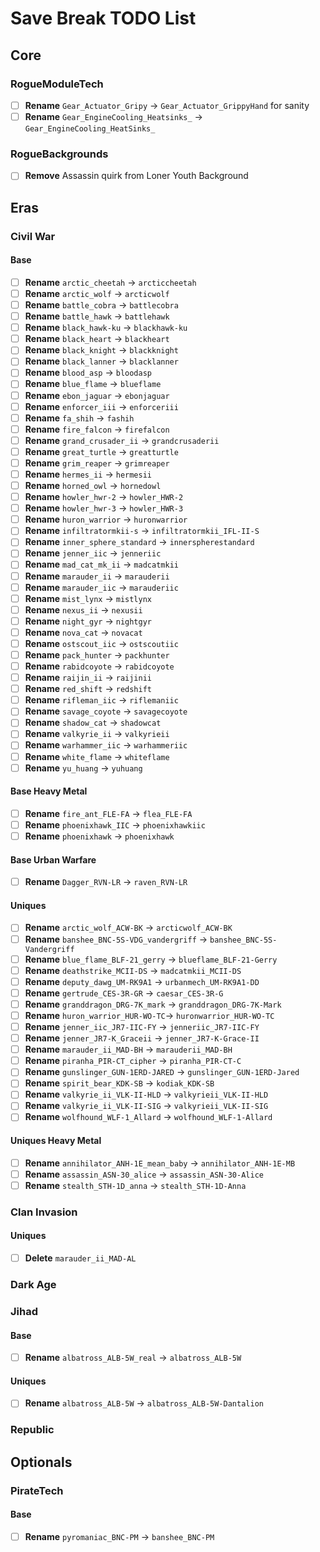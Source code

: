 # Save Break TODO List

## Core
### RogueModuleTech
- [ ] **Rename** `Gear_Actuator_Gripy` -> `Gear_Actuator_GrippyHand` for sanity
- [ ] **Rename** `Gear_EngineCooling_Heatsinks_` -> `Gear_EngineCooling_HeatSinks_`

### RogueBackgrounds
- [ ] **Remove** Assassin quirk from Loner Youth Background

## Eras
### Civil War
#### Base
- [ ] **Rename** `arctic_cheetah` -> `arcticcheetah`
- [ ] **Rename** `arctic_wolf` -> `arcticwolf`
- [ ] **Rename** `battle_cobra` -> `battlecobra`
- [ ] **Rename** `battle_hawk` -> `battlehawk`
- [ ] **Rename** `black_hawk-ku` -> `blackhawk-ku`
- [ ] **Rename** `black_heart` -> `blackheart`
- [ ] **Rename** `black_knight` -> `blackknight`
- [ ] **Rename** `black_lanner` -> `blacklanner`
- [ ] **Rename** `blood_asp` -> `bloodasp`
- [ ] **Rename** `blue_flame` -> `blueflame`
- [ ] **Rename** `ebon_jaguar` -> `ebonjaguar`
- [ ] **Rename** `enforcer_iii` -> `enforceriii`
- [ ] **Rename** `fa_shih` -> `fashih`
- [ ] **Rename** `fire_falcon` -> `firefalcon`
- [ ] **Rename** `grand_crusader_ii` -> `grandcrusaderii`
- [ ] **Rename** `great_turtle` -> `greatturtle`
- [ ] **Rename** `grim_reaper` -> `grimreaper`
- [ ] **Rename** `hermes_ii` -> `hermesii`
- [ ] **Rename** `horned_owl` -> `hornedowl`
- [ ] **Rename** `howler_hwr-2` -> `howler_HWR-2`
- [ ] **Rename** `howler_hwr-3` -> `howler_HWR-3`
- [ ] **Rename** `huron_warrior` -> `huronwarrior`
- [ ] **Rename** `infiltratormkii-s` -> `infiltratormkii_IFL-II-S`
- [ ] **Rename** `inner_sphere_standard` -> `innerspherestandard`
- [ ] **Rename** `jenner_iic` -> `jenneriic`
- [ ] **Rename** `mad_cat_mk_ii` -> `madcatmkii`
- [ ] **Rename** `marauder_ii` -> `marauderii`
- [ ] **Rename** `marauder_iic` -> `marauderiic`
- [ ] **Rename** `mist_lynx` -> `mistlynx`
- [ ] **Rename** `nexus_ii` -> `nexusii`
- [ ] **Rename** `night_gyr` -> `nightgyr`
- [ ] **Rename** `nova_cat` -> `novacat`
- [ ] **Rename** `ostscout_iic` -> `ostscoutiic`
- [ ] **Rename** `pack_hunter` -> `packhunter`
- [ ] **Rename** `rabidcoyote` -> `rabidcoyote`
- [ ] **Rename** `raijin_ii` -> `raijinii`
- [ ] **Rename** `red_shift` -> `redshift`
- [ ] **Rename** `rifleman_iic` -> `riflemaniic`
- [ ] **Rename** `savage_coyote` -> `savagecoyote`
- [ ] **Rename** `shadow_cat` -> `shadowcat`
- [ ] **Rename** `valkyrie_ii` -> `valkyrieii`
- [ ] **Rename** `warhammer_iic` -> `warhammeriic`
- [ ] **Rename** `white_flame` -> `whiteflame`
- [ ] **Rename** `yu_huang` -> `yuhuang`
#### Base Heavy Metal
- [ ] **Rename** `fire_ant_FLE-FA` -> `flea_FLE-FA`
- [ ] **Rename** `phoenixhawk_IIC` -> `phoenixhawkiic`
- [ ] **Rename** `phoenixhawk` -> `phoenixhawk`
#### Base Urban Warfare
- [ ] **Rename** `Dagger_RVN-LR` -> `raven_RVN-LR`
#### Uniques
- [ ] **Rename** `arctic_wolf_ACW-BK` -> `arcticwolf_ACW-BK`
- [ ] **Rename** `banshee_BNC-5S-VDG_vandergriff` -> `banshee_BNC-5S-Vandergriff`
- [ ] **Rename** `blue_flame_BLF-21_gerry` -> `blueflame_BLF-21-Gerry`
- [ ] **Rename** `deathstrike_MCII-DS` -> `madcatmkii_MCII-DS`
- [ ] **Rename** `deputy_dawg_UM-RK9A1` -> `urbanmech_UM-RK9A1-DD`
- [ ] **Rename** `gertrude_CES-3R-GR` -> `caesar_CES-3R-G`
- [ ] **Rename** `granddragon_DRG-7K_mark` -> `granddragon_DRG-7K-Mark`
- [ ] **Rename** `huron_warrior_HUR-WO-TC`-> `huronwarrior_HUR-WO-TC`
- [ ] **Rename** `jenner_iic_JR7-IIC-FY` -> `jenneriic_JR7-IIC-FY`
- [ ] **Rename** `jenner_JR7-K_Graceii` -> `jenner_JR7-K-Grace-II`
- [ ] **Rename** `marauder_ii_MAD-BH` -> `marauderii_MAD-BH`
- [ ] **Rename** `piranha_PIR-CT_cipher` -> `piranha_PIR-CT-C`
- [ ] **Rename** `gunslinger_GUN-1ERD-JARED` -> `gunslinger_GUN-1ERD-Jared`
- [ ] **Rename** `spirit_bear_KDK-SB` -> `kodiak_KDK-SB`
- [ ] **Rename** `valkyrie_ii_VLK-II-HLD` -> `valkyrieii_VLK-II-HLD`
- [ ] **Rename** `valkyrie_ii_VLK-II-SIG` -> `valkyrieii_VLK-II-SIG`
- [ ] **Rename** `wolfhound_WLF-1_Allard` -> `wolfhound_WLF-1-Allard`
#### Uniques Heavy Metal
- [ ] **Rename** `annihilator_ANH-1E_mean_baby` -> `annihilator_ANH-1E-MB`
- [ ] **Rename** `assassin_ASN-30_alice` -> `assassin_ASN-30-Alice`
- [ ] **Rename** `stealth_STH-1D_anna` -> `stealth_STH-1D-Anna`
### Clan Invasion
#### Uniques
- [ ] **Delete** `marauder_ii_MAD-AL`
### Dark Age
### Jihad
#### Base
- [ ] **Rename** `albatross_ALB-5W_real` -> `albatross_ALB-5W`
#### Uniques
- [ ] **Rename** `albatross_ALB-5W` -> `albatross_ALB-5W-Dantalion`
### Republic
## Optionals
### PirateTech
#### Base
- [ ] **Rename** `pyromaniac_BNC-PM` -> `banshee_BNC-PM`